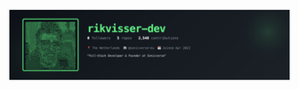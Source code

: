 ![rikvisser-dev's GitHub Banner](https://raw.githubusercontent.com/rikvisser-dev/rikvisser-dev/main/banner.png)
